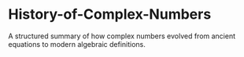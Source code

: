 # History-of-Complex-Numbers
A structured summary of how complex numbers evolved from ancient equations to modern algebraic definitions.
